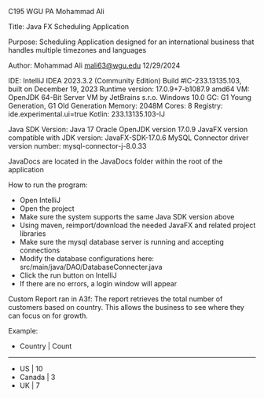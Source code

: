 C195 WGU PA
Mohammad Ali

Title:
Java FX Scheduling Application

Purpose:
Scheduling Application designed for an international business that handles multiple timezones and languages

Author:
Mohammad Ali
mali63@wgu.edu
12/29/2024

IDE:
IntelliJ IDEA 2023.3.2 (Community Edition)
Build #IC-233.13135.103, built on December 19, 2023
Runtime version: 17.0.9+7-b1087.9 amd64
VM: OpenJDK 64-Bit Server VM by JetBrains s.r.o.
Windows 10.0
GC: G1 Young Generation, G1 Old Generation
Memory: 2048M
Cores: 8
Registry:
ide.experimental.ui=true
Kotlin: 233.13135.103-IJ


Java SDK Version: Java 17 Oracle OpenJDK version 17.0.9
JavaFX version compatible with JDK version: JavaFX-SDK-17.0.6
MySQL Connector driver version number: mysql-connector-j-8.0.33

JavaDocs are located in the JavaDocs folder within the root of the application

How to run the program:
- Open IntelliJ
- Open the project
- Make sure the system supports the same Java SDK version above
- Using maven, reimport/download the needed JavaFX and related project libraries
- Make sure the mysql database server is running and accepting connections
- Modify the database configurations here: src/main/java/DAO/DatabaseConnecter.java
- Click the run button on IntelliJ
- If there are no errors, a login window will appear

Custom Report ran in A3f:
The report retrieves the total number of customers based on country. This allows the business to see where
they can focus on for growth.

Example:
- Country  |  Count
-----------------
- US       |   10
- Canada   |    3
- UK       |    7
